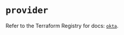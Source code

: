 # `provider`

Refer to the Terraform Registry for docs: [`okta`](https://registry.terraform.io/providers/okta/okta/4.16.0/docs).
